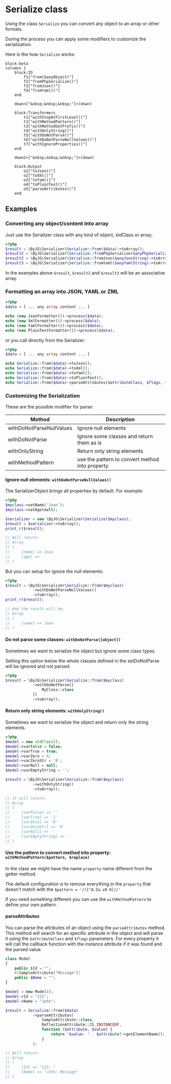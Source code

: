 # Serialize class

Using the class `Serialize` you can convert any object to an array or other formats.

During the process you can apply some modifiers to customize the serialization.

Here is the how `Serialize` works:

```mermaid
block-beta
columns 1
    block:ID
        f1["from($anyObject)"]
        f2["fromPhpSerialize()"]
        f3["fromJson()"]
        f4["fromYaml()"]
    end
    
    down<["&nbsp;&nbsp;&nbsp;"]>(down)
    
    block:Transformers
        t1["withStopAtFirstLevel()"]
        t2["withMethodPattern()"]
        t3["withMethodGetPrefix()"]
        t4["withOnlyString()"]
        t5["withDoNotParse()"]
        t6["withDoNotParseNullValues()"]
        t7["withIgnoreProperties()"]
    end

    down2<["&nbsp;&nbsp;&nbsp;"]>(down)

    block:Output
        o1["toJson()"]
        o2["toXml()"]
        o3["toYaml()"]
        o4["toPlainText()"]
        o5["parseAttributes()"]
    end
```

## Examples

### Converting any object/content into array

Just use the Serializer class with any kind of object, stdClass or array;

```php
<?php
$result = \ByJG\Serializer\Serialize::from($data)->toArray();
$result2 = \ByJG\Serializer\Serialize::fromPhpSerialize($anyPhpSerializedString)->toArray();
$result2 = \ByJG\Serializer\Serialize::fromJson($anyJsonString)->toArray();
$result3 = \ByJG\Serializer\Serialize::fromYaml($anyYamlString)->toArray();
```

In the examples above `$result`, `$result2` and `$result3` will be an associative array.

### Formatting an array into JSON, YAML or ZML

```php
<?php
$data = [ ... any array content ... ]

echo (new JsonFormatter())->process($data);
echo (new XmlFormatter())->process($data);
echo (new YamlFormatter())->process($data);
echo (new PlainTextFormatter())->process($data);
```

or you call directly from the Serializer:

```php
<?php
$data = [ ... any array content ... ]

echo Serialize::from($data)->toJson();
echo Serialize::from($data)->toXml();
echo Serialize::from($data)->toYaml();
echo Serialize::from($data)->toPlainText();
echo Serialize::from($data)->parseAttributes($attributeClass, $flags, fn($instanceAttribute, $parsedValue));
```

### Customizing the Serialization

These are the possible modifier for parse:

| Method                   | Description                                     |
|--------------------------|-------------------------------------------------|
| withDoNotParseNullValues | Ignore null elements                            |
| withDoNotParse           | Ignore some classes and return them as is       |
| withOnlyString           | Return only string elements                     |
| withMethodPattern        | use the pattern to convert method into property |



#### Ignore null elements: `withDoNotParseNullValues()`

The SerializerObject brings all properties by default. For example:

```php
<?php
$myclass->setName('Joao');
$myclass->setAge(null);

$serializer = new \ByJG\Serializer\Serialize($myclass);
$result = $serializer->toArray();
print_r($result);

// Will return:
// Array
// (
//     [name] => Joao
//     [age] => 
// )
```

But you can setup for ignore the null elements:

```php
<?php
$result = \ByJG\Serializer\Serialize::from($myclass)
            ->withDoNotParseNullValues()
            ->toArray();
print_r($result);

// And the result will be:
// Array
// (
//     [name] => Joao
// )

```

#### Do not parse some classes: `withDoNotParse([object])`

Sometimes we want to serialize the object but ignore some class types.

Setting this option below the whole classes defined in the setDoNotParse will be ignored and not parsed:

```php
<?php
$result = \ByJG\Serializer\Serialize::from($myclass)
            ->withDoNotParse([
                MyClass::class
            ])
            ->toArray();
```

#### Return only string elements: `withOnlyString()`

Sometimes we want to serialize the object and return only the string elements.

```php
<?php
$model = new stdClass();
$model->varFalse = false;
$model->varTrue = true;
$model->varZero = 0;
$model->varZeroStr = '0';
$model->varNull = null;
$model->varEmptyString = '';

$result = \ByJG\Serializer\Serialize::from($myclass)
            ->withOnlyString()
            ->toArray();

// It will return:
// Array
// (
//     [varFalse] => ''
//     [varTrue] => '1'
//     [varZero] => '0'
//     [varZeroStr] => '0'
//     [varNull] => ''
//     [varEmptyString] => ''
// )
``` 

#### Use the pattern to convert method into property: `withMethodPattern($pattern, $replace)`

In the class we might have the name `property` name different from the getter method.

The default configuration is to remove everything in the `property`
that doesn't match with the `$pattern = '/([^A-Za-z0-9])/'`

If you need something different you can use the `withMethodPattern` to define your own pattern.

#### parseAttributes

You can parse the attributes of an object using the `parseAttributes` method.
This method will search for an specific attribute in the object and will parse it using the `$attributeClass` and `$flags` parameters.
For every property it will call the callback function with the instance attribute if it was found and the parsed value.

```php
class Model
{
    public $Id = "";
    #[SampleAttribute("Message")]
    public $Name = "";
}

$model = new Model();
$model->Id = "123";
$model->Name = "John";

$result = Serialize::from($data)
            ->parseAttributes(
                SampleAttribute::class, 
                ReflectionAttribute::IS_INSTANCEOF, 
                function ($attribute, $value) {
                    return "$value: " . $attribute?->getElementName();
                }
            );

// Will return:
// Array
// (
//     [Id] => "123: "
//     [Name] => "John: Message"
// )
```
